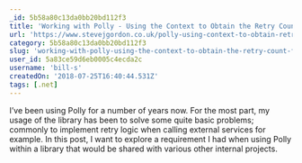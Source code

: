 ```yaml
---
_id: 5b58a80c13da0bb20bd112f3
title: 'Working with Polly - Using the Context to Obtain the Retry Count for Diagnostics'
url: 'https://www.stevejgordon.co.uk/polly-using-context-to-obtain-retry-count-diagnostics'
category: 5b58a80c13da0bb20bd112f3
slug: 'working-with-polly-using-the-context-to-obtain-the-retry-count-for-diagnostics'
user_id: 5a83ce59d6eb0005c4ecda2c
username: 'bill-s'
createdOn: '2018-07-25T16:40:44.531Z'
tags: [.net]
---
```


I’ve been using Polly for a number of years now. For the most part, my usage of the library has been to solve some quite basic problems; commonly to implement retry logic when calling external services for example. In this post, I want to explore a requirement I had when using Polly within a library that would be shared with various other internal projects.


